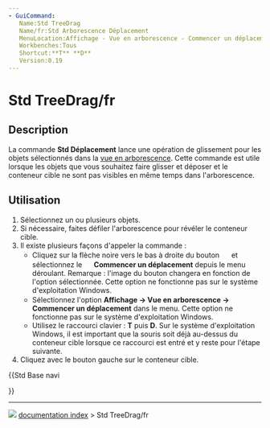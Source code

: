 ```yaml
---
- GuiCommand:
   Name:Std TreeDrag
   Name/fr:Std Arborescence Déplacement
   MenuLocation:Affichage - Vue en arborescence - Commencer un déplacement
   Workbenches:Tous
   Shortcut:**T** **D**
   Version:0.19
---
```


# Std TreeDrag/fr

## Description

La commande **Std Déplacement** lance une opération de glissement pour les objets sélectionnés dans la [vue en arborescence](Tree_view/fr.md). Cette commande est utile lorsque les objets que vous souhaitez faire glisser et déposer et le conteneur cible ne sont pas visibles en même temps dans l\'arborescence.



## Utilisation

1.  Sélectionnez un ou plusieurs objets.
2.  Si nécessaire, faites défiler l\'arborescence pour révéler le conteneur cible.
3.  Il existe plusieurs façons d\'appeler la commande :
    -   Cliquez sur la flèche noire vers le bas à droite du bouton **<img src="images/Std_TreeSyncView.svg" width=16px>** et sélectionnez le **<img src="images/Std_TreeDrag.svg" width=16px> Commencer un déplacement** depuis le menu déroulant. Remarque : l\'image du bouton changera en fonction de l\'option sélectionnée. Cette option ne fonctionne pas sur le système d\'exploitation Windows.
    -   Sélectionnez l\'option **Affichage → Vue en arborescence → <img src="images/Std_TreeDrag.svg" width=16px> Commencer un déplacement** dans le menu. Cette option ne fonctionne pas sur le système d\'exploitation Windows.
    -   Utilisez le raccourci clavier : **T** puis **D**. Sur le système d\'exploitation Windows, il est important que la souris soit déjà au-dessus du conteneur cible lorsque ce raccourci est entré et y reste pour l\'étape suivante.
4.  Cliquez avec le bouton gauche sur le conteneur cible.





{{Std Base navi

}}



---
![](images/Button_right.svg) [documentation index](../README.md) > Std TreeDrag/fr
